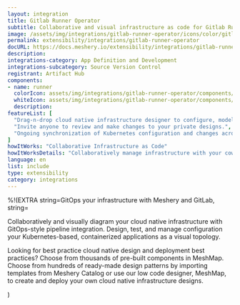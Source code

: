 ```yaml
---
layout: integration
title: Gitlab Runner Operator
subtitle: Collaborative and visual infrastructure as code for Gitlab Runner Operator
image: /assets/img/integrations/gitlab-runner-operator/icons/color/gitlab-runner-operator-color.svg
permalink: extensibility/integrations/gitlab-runner-operator
docURL: https://docs.meshery.io/extensibility/integrations/gitlab-runner-operator
description: 
integrations-category: App Definition and Development
integrations-subcategory: Source Version Control
registrant: Artifact Hub
components: 
- name: runner
  colorIcon: assets/img/integrations/gitlab-runner-operator/components/runner/icons/color/runner-color.svg
  whiteIcon: assets/img/integrations/gitlab-runner-operator/components/runner/icons/white/runner-white.svg
  description: 
featureList: [
  "Drag-n-drop cloud native infrastructure designer to configure, model, and deploy your workloads.",
  "Invite anyone to review and make changes to your private designs.",
  "Ongoing synchronization of Kubernetes configuration and changes across any number of clusters."
]
howItWorks: "Collaborative Infrastructure as Code"
howItWorksDetails: "Collaboratively manage infrastructure with your coworkers synchronously sharing the same designs."
language: en
list: include
type: extensibility
category: integrations
---
```

%!(EXTRA string=GitOps your infrastructure with Meshery and GitLab, string=<p>
    Collaboratively and visually diagram your cloud native infrastructure with GitOps-style pipeline integration. Design, test, and manage configuration your Kubernetes-based, containerized applications as a visual topology.
</p>
<p>
    Looking for best practice cloud native design and deployment best practices? Choose from thousands of pre-built components in MeshMap. Choose from hundreds of ready-made design patterns by importing templates from Meshery Catalog or use our low code designer, MeshMap, to create and deploy your own cloud native infrastructure designs.
</p>)